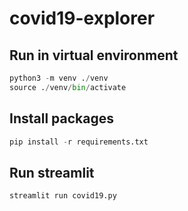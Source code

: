# covid19-explorer

## Run in virtual environment
```python
python3 -m venv ./venv
source ./venv/bin/activate
```

## Install packages
```python
pip install -r requirements.txt
```

## Run streamlit
```python
streamlit run covid19.py
```